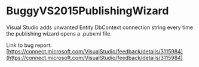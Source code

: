 # BuggyVS2015PublishingWizard
Visual Studio adds unwanted Entity DbContext connection string every time the publishing wizard opens a .pubxml file.

Link to bug report:
[https://connect.microsoft.com/VisualStudio/feedback/details/3115984](https://connect.microsoft.com/VisualStudio/feedback/details/3115984)
